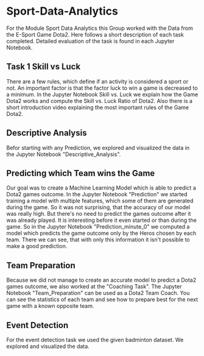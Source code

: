 # Sport-Data-Analytics
For the Module Sport Data Analytics this Group worked with the Data from the E-Sport Game Dota2.
Here follows a short description of each task completed. Detailed evaluation of the task is found in each Jupyter Notebook.
## Task 1 Skill vs Luck
There are a few rules, which define if an activity is considered a sport or not.
An important factor is that the factor luck to win a game is decreased to a minimum. In the Jupyter Notebook Skill vs. Luck we explain how the Game Dota2 works and compute the Skill vs. Luck Ratio of Dota2.
Also there is a short introduction video explaining the most important rules of the Game Dota2.


## Descriptive Analysis
Befor starting with any Prediction, we explored and visualized the data in the Jupyter Notebook "Descriptive_Analysis".

## Predicting which Team wins the Game

Our goal was to create a Machine Learning Model which is able to predict a Dota2 games outcome.
In the Jupyter Notebook "Prediction" we started training a model with multiple features, which some of them are generated during the game.
So it was not surprising, that the accuracy of our model was really high. But there's no need to predict the games outcome after it was already played. It is interesting before it even started or than during the game.
So in the Jupyter Notebook "Prediction_minute_0" we computed a model which predicts the game outcome only by the Heros chosen by each team. There we can see, that with only this information it isn't possible to make a good prediction.

## Team Preparation
Because we did not manage to create an accurate model to predict a Dota2 games outcome, we also worked at the "Coaching Task". The Jupyter Notebook "Team_Preparation" can be used as a Dota2 Team Coach. You can see the statistics of each team and see how to prepare best for the next game with a known opposite team.

## Event Detection
For the event detection task we used the given badminton dataset. We explored and visualized the data.



